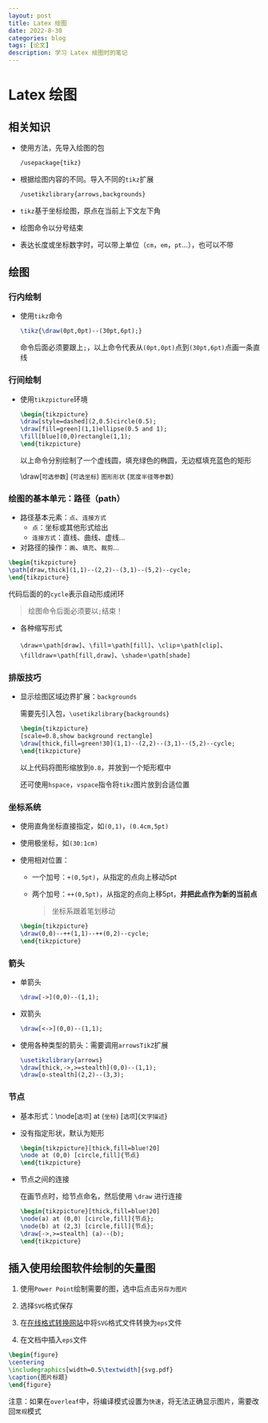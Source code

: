 ```yaml
---
layout: post
title: Latex 绘图
date: 2022-8-30
categories: blog
tags: [论文]
description: 学习 Latex 绘图时的笔记
---
```


# Latex 绘图

## 相关知识

- 使用方法，先导入绘图的包

  ```latex
  /usepackage{tikz}
  ```

- 根据绘图内容的不同。导入不同的`tikz`扩展

  ```latex
  /usetikzlibrary{arrows,backgrounds}
  ```

- `tikz`基于坐标绘图，原点在当前上下文左下角

- 绘图命令以分号结束

- 表达长度或坐标数字时，可以带上单位（`cm`，`em`，`pt`...），也可以不带

## 绘图

### 行内绘制

- 使用`tikz`命令

  ```latex
  \tikz{\draw(0pt,0pt)--(30pt,6pt);}
  ```

  命令后面必须要跟上`;`，以上命令代表从`(0pt,0pt)`点到`(30pt,6pt)`点画一条直线

### 行间绘制

- 使用`tikzpicture`环境

  ```latex
  \begin{tikzpicture}
  \draw[style=dashed](2,0.5)circle(0.5);
  \draw[fill=green](1,1)ellipse(0.5 and 1);
  \fill[blue](0,0)rectangle(1,1);
  \end{tikzpicture}
  ```

  以上命令分别绘制了一个虚线圆，填充绿色的椭圆，无边框填充蓝色的矩形

  \draw[`可选参数`] (`可选坐标`) `图形形状` (`宽度半径等参数`)

### 绘图的基本单元：路径（path）

- 路径基本元素：`点`、`连接方式`
  - `点`：坐标或其他形式给出
  - `连接方式`：直线、曲线、虚线...
- 对路径的操作：`画`、`填充`、`裁剪`...

```latex
\begin{tikzpicture}
\path[draw,thick](1,1)--(2,2)--(3,1)--(5,2)--cycle;
\end{tikzpicture}
```

代码后面的的`cycle`表示自动形成闭环

> 绘图命令后面必须要以`;`结束！

- 各种缩写形式

  `\draw`=`\path[draw]`、`\fill`=`\path[fill]`、`\clip`=`\path[clip]`、`\filldraw`=`\path[fill,draw]`、`\shade`=`\path[shade]`

### 排版技巧

- 显示绘图区域边界扩展：`backgrounds`

  需要先引入包，`\usetikzlibrary{backgrounds}`

  ```latex
  \begin{tikzpicture}
  [scale=0.8,show background rectangle]
  \draw[thick,fill=green!30](1,1)--(2,2)--(3,1)--(5,2)--cycle;
  \end{tikzpicture}
  ```

  以上代码将图形缩放到`0.8`，并放到一个矩形框中

  还可使用`hspace`，`vspace`指令将`tikz`图片放到合适位置

### 坐标系统

- 使用直角坐标直接指定，如`(0,1)`，`(0.4cm,5pt)`

- 使用极坐标，如`(30:1cm)`

- 使用相对位置：

  - 一个加号：`+(0,5pt)`，从指定的点向上移动5pt

  - 两个加号：`++(0,5pt)`，从指定的点向上移5pt，**并把此点作为新的当前点**

    > 坐标系跟着笔划移动

  ```latex
  \begin{tikzpicture}
  \draw(0,0)--++(1,1)--++(0,2)--cycle;
  \end{tikzpicture}
  ```

### 箭头

- 单箭头

  ```latex
  \draw[->](0,0)--(1,1);
  ```

- 双箭头

  ```latex
  \draw[<->](0,0)--(1,1);
  ```

- 使用各种类型的箭头：需要调用`arrowsTikZ`扩展

  ```latex
  \usetikzlibrary{arrows}
  \draw[thick,->,>=stealth](0,0)--(1,1);
  \draw[o-stealth](2,2)--(3,3);
  ```

### 节点

- 基本形式：\node[`选项`] at (`坐标`) [`选项`]{`文字描述`}

- 没有指定形状，默认为矩形

  ```latex
  \begin{tikzpicture}[thick,fill=blue!20]
  \node at (0,0) [circle,fill]{节点}
  \end{tikzpicture}
  ```

- 节点之间的连接

  在画节点时，给节点命名，然后使用 `\draw` 进行连接

  ```latex
  \begin{tikzpicture}[thick,fill=blue!20]
  \node(a) at (0,0) [circle,fill]{节点};
  \node(b) at (2,3) [circle,fill]{节点};
  \draw[->,>=stealth] (a)--(b);
  \end{tikzpicture}
  ```


## 插入使用绘图软件绘制的矢量图

1. 使用`Power Point`绘制需要的图，选中后点击`另存为图片`

2. 选择`SVG`格式保存
3. 在[在线格式转换网站](https://www.aconvert.com/cn/pdf/)中将`SVG`格式文件转换为`eps`文件
4. 在文档中插入`eps`文件

```latex
\begin{figure}
\centering
\includegraphics[width=0.5\textwidth]{svg.pdf}
\caption{图片标题}
\end{figure}
```

注意：如果在`overleaf`中，将编译模式设置为`快速`，将无法正确显示图片，需要改回`常规`模式
